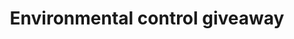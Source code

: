 ---
layout: tactic

title:  "Environmental control giveaway"
tags: 
t-sort: "Dark Tactic"
t-type: "Unsustainable Pattern"
categories: cloud-computing
t-description: "By migrating their digital assets to a remote cloud provider, cloud users effectively give away the control over the definition of their energy consumption strategies. Cloud providers have hence the responsibility to demonstrate to their customers, how they enable which strategies; and the extent to which their assets contribute by providing significant SLAs and metrics/indicators that cloud users can use e.g., for decision making. At the same time, cloud providers acquire the power to decide to invest in such strategies, or not. Unfortunately, by feeding myths about the energy optimizations automatically coming with economies of scale, energy control results to be regularly misused."
t-participant: "cloud-user, cloud-provider"
t-artifact: "Data center"
t-context: "Energy opimization, strategy making"
t-feature: "Energy consumption / Environmental strategies and metrics"
t-intent: "Giving away the control (owned by the cloud user) over the definition of environmental / energy consumption strategies and metrics"
t-intentmeasure: "Service Level Agreement"
t-countermeasure: "Introducing laws and regulations of the data center industry, e.g., awarding tax reductions against quantified energy optimizations; or following systematic cloud migration models and frameworks that help users analyze e.g., how detailed the SLAs are wrt. energy consumption."
t-source: "*The Dark Side of Cloud and Edge Computing* by Klervie Toczé, Maël Madon, Muriel Garcia and Patricia Lago"
t-source-doi: "https://doi.org/10.21428/bf6fb269.9422c084"
t-diagram: "models-environmental_control_giveaway.png"
---
